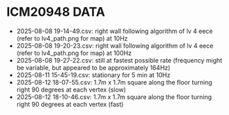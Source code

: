 # ICM20948 DATA
- 2025-08-08 19-14-49.csv: right wall following algorithm of lv 4 eece (refer to lv4_path.png for map) at 10Hz
- 2025-08-08 19-20-23.csv: right wall following algorithm of lv 4 eece (refer to lv4_path.png for map) at 100Hz
- 2025-08-08 19-27-22.csv: still at fastest possible rate (frequency might be variable, but appeared to be approximately 164Hz)
- 2025-08-11 15-45-19.csv: stationary for 5 min at 10Hz
- 2025-08-12 18-07-55.csv: 1.7m x 1.7m square along the floor turning right 90 degrees at each vertex (slow)
- 2025-08-12 18-10-46.csv: 1.7m x 1.7m square along the floor turning right 90 degrees at each vertex (fast)